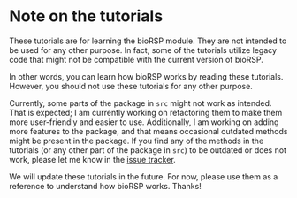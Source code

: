 # Note on the tutorials

These tutorials are for learning the bioRSP module. They are not intended to be used for any other purpose. In fact, some of the tutorials utilize legacy code that might not be compatible with the current version of bioRSP.

In other words, you can learn how bioRSP works by reading these tutorials. However, you should not use these tutorials for any other purpose.

Currently, some parts of the package in `src` might not work as intended. That is expected; I am currently working on refactoring them to make them more user-friendly and easier to use. Additionally, I am working on adding more features to the package, and that means occasional outdated methods might be present in the package. If you find any of the methods in the tutorials (or any other part of the package in `src`) to be outdated or does not work, please let me know in the [issue tracker](https://github.com/cytronicoder/biorsp/issues).

We will update these tutorials in the future. For now, please use them as a reference to understand how bioRSP works. Thanks!
